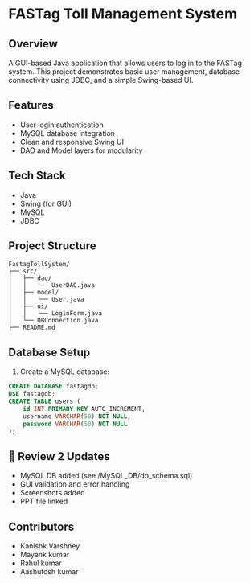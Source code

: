 
# FASTag Toll Management System

## Overview
A GUI-based Java application that allows users to log in to the FASTag system. This project demonstrates basic user management, database connectivity using JDBC, and a simple Swing-based UI.

## Features
- User login authentication
- MySQL database integration
- Clean and responsive Swing UI
- DAO and Model layers for modularity

## Tech Stack
- Java
- Swing (for GUI)
- MySQL
- JDBC

## Project Structure
```
FastagTollSystem/
├── src/
│   ├── dao/
│   │   └── UserDAO.java
│   ├── model/
│   │   └── User.java
│   ├── ui/
│   │   └── LoginForm.java
│   └── DBConnection.java
├── README.md
```

## Database Setup
1. Create a MySQL database:
```sql
CREATE DATABASE fastagdb;
USE fastagdb;
CREATE TABLE users (
    id INT PRIMARY KEY AUTO_INCREMENT,
    username VARCHAR(50) NOT NULL,
    password VARCHAR(50) NOT NULL
);
```
## 🔄 Review 2 Updates
- MySQL DB added (see /MySQL_DB/db_schema.sql)
- GUI validation and error handling
- Screenshots added
- PPT file linked

## Contributors
- Kanishk Varshney
- Mayank kumar
- Rahul kumar
- Aashutosh kumar
